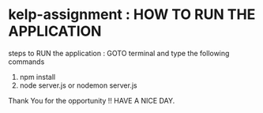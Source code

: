 # kelp-assignment : HOW TO RUN THE APPLICATION

steps to RUN the application :
GOTO terminal and type the following commands
1. npm install
2. node server.js or nodemon server.js

Thank You for the opportunity !!
HAVE A NICE DAY.
